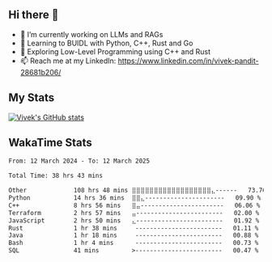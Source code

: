 ## Hi there 👋

- 🔭 I’m currently working on LLMs and RAGs
- 🌱 Learning to BUIDL with Python, C++, Rust and Go 
- 🤔 Exploring Low-Level Programming using C++ and Rust 
- 📫 Reach me at my LinkedIn: https://www.linkedin.com/in/vivek-pandit-28681b206/

## My Stats
[![Vivek's GitHub stats](https://github-readme-stats.vercel.app/api?username=ipanditi&show_icons=true&theme=dark)](https://ipanditi.github.io/)

## WakaTime Stats
<!--START_SECTION:waka-->

```txt
From: 12 March 2024 - To: 12 March 2025

Total Time: 38 hrs 43 mins

Other             108 hrs 48 mins ⣿⣿⣿⣿⣿⣿⣿⣿⣿⣿⣿⣿⣿⣿⣿⣿⣿⣿⣄------   73.76 %
Python            14 hrs 36 mins  ⣿⣿⣄----------------------   09.90 %
C++               8 hrs 56 mins   ⣿⣤-----------------------   06.06 %
Terraform         2 hrs 57 mins   ⣤------------------------   02.00 %
JavaScript        2 hrs 50 mins   ⣄------------------------   01.92 %
Rust              1 hr 38 mins     ------------------------   01.11 %
Java              1 hr 18 mins     ------------------------   00.88 %
Bash              1 hr 4 mins      ------------------------   00.73 %
SQL               41 mins         >------------------------   00.47 %
```

<!--END_SECTION:waka-->


